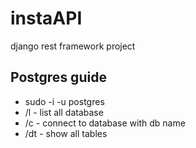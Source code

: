 # instaAPI
django rest framework project




## Postgres guide
- sudo -i -u postgres
- /l - list all database
- /c - connect to database with db name
- /dt - show all tables
